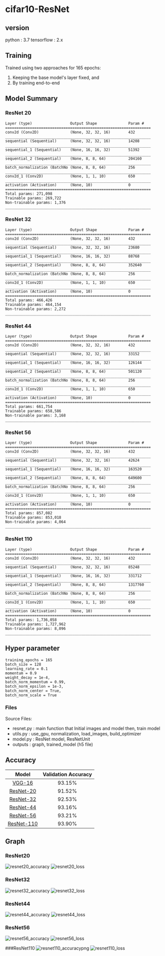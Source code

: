 # cifar10-ResNet

## version
python : 3.7
tensorflow : 2.x
## Training
Trained using two approaches for 165 epochs:
1. Keeping the base model's layer fixed, and
2. By training end-to-end

## Model Summary
### ResNet 20
  
    Layer (type)                 Output Shape              Param #
    =================================================================
    conv2d (Conv2D)              (None, 32, 32, 16)        432
    _________________________________________________________________
    sequential (Sequential)      (None, 32, 32, 16)        14208
    _________________________________________________________________
    sequential_1 (Sequential)    (None, 16, 16, 32)        51392
    _________________________________________________________________
    sequential_2 (Sequential)    (None, 8, 8, 64)          204160
    _________________________________________________________________
    batch_normalization (BatchNo (None, 8, 8, 64)          256
    _________________________________________________________________
    conv2d_1 (Conv2D)            (None, 1, 1, 10)          650
    _________________________________________________________________
    activation (Activation)      (None, 10)                0
    =================================================================
    Total params: 271,098
    Trainable params: 269,722
    Non-trainable params: 1,376
    _________________________________________________________________
### ResNet 32
    
    Layer (type)                 Output Shape              Param #
    =================================================================
    conv2d (Conv2D)              (None, 32, 32, 16)        432
    _________________________________________________________________
    sequential (Sequential)      (None, 32, 32, 16)        23680
    _________________________________________________________________
    sequential_1 (Sequential)    (None, 16, 16, 32)        88768
    _________________________________________________________________
    sequential_2 (Sequential)    (None, 8, 8, 64)          352640
    _________________________________________________________________
    batch_normalization (BatchNo (None, 8, 8, 64)          256
    _________________________________________________________________
    conv2d_1 (Conv2D)            (None, 1, 1, 10)          650
    _________________________________________________________________
    activation (Activation)      (None, 10)                0
    =================================================================
    Total params: 466,426
    Trainable params: 464,154
    Non-trainable params: 2,272
    _________________________________________________________________
### ResNet 44

    Layer (type)                 Output Shape              Param #
    =================================================================
    conv2d (Conv2D)              (None, 32, 32, 16)        432
    _________________________________________________________________
    sequential (Sequential)      (None, 32, 32, 16)        33152
    _________________________________________________________________
    sequential_1 (Sequential)    (None, 16, 16, 32)        126144
    _________________________________________________________________
    sequential_2 (Sequential)    (None, 8, 8, 64)          501120
    _________________________________________________________________
    batch_normalization (BatchNo (None, 8, 8, 64)          256
    _________________________________________________________________
    conv2d_1 (Conv2D)            (None, 1, 1, 10)          650
    _________________________________________________________________
    activation (Activation)      (None, 10)                0
    =================================================================
    Total params: 661,754
    Trainable params: 658,586
    Non-trainable params: 3,168
    _________________________________________________________________

 ### ResNet 56
 
    Layer (type)                 Output Shape              Param #
    =================================================================
    conv2d (Conv2D)              (None, 32, 32, 16)        432
    _________________________________________________________________
    sequential (Sequential)      (None, 32, 32, 16)        42624
    _________________________________________________________________
    sequential_1 (Sequential)    (None, 16, 16, 32)        163520
    _________________________________________________________________
    sequential_2 (Sequential)    (None, 8, 8, 64)          649600
    _________________________________________________________________
    batch_normalization (BatchNo (None, 8, 8, 64)          256
    _________________________________________________________________
    conv2d_1 (Conv2D)            (None, 1, 1, 10)          650
    _________________________________________________________________
    activation (Activation)      (None, 10)                0
    =================================================================
    Total params: 857,082
    Trainable params: 853,018
    Non-trainable params: 4,064
    _________________________________________________________________

### ResNet 110

    Layer (type)                 Output Shape              Param #
    =================================================================
    conv2d (Conv2D)              (None, 32, 32, 16)        432
    _________________________________________________________________
    sequential (Sequential)      (None, 32, 32, 16)        85248
    _________________________________________________________________
    sequential_1 (Sequential)    (None, 16, 16, 32)        331712
    _________________________________________________________________
    sequential_2 (Sequential)    (None, 8, 8, 64)          1317760
    _________________________________________________________________
    batch_normalization (BatchNo (None, 8, 8, 64)          256
    _________________________________________________________________
    conv2d_1 (Conv2D)            (None, 1, 1, 10)          650
    _________________________________________________________________
    activation (Activation)      (None, 10)                0
    =================================================================
    Total params: 1,736,058
    Trainable params: 1,727,962
    Non-trainable params: 8,096
    _________________________________________________________________


## Hyper parameter
    training_epochs = 165
    batch_size = 128
    learning_rate = 0.1
    momentum = 0.9
    weight_decay = 1e-4,
    batch_norm_momentum = 0.99,
    batch_norm_epsilon = 1e-3,
    batch_norm_center = True,
    batch_norm_scale = True



### Files
Source Files:

- resnet.py : main function that Initial images and model then, train model
- utils.py : use_gpu, normalization, load_images, build_optimizer    
- model.py : ResNet model, ResNetUnit
- outputs : graph, trained_model (h5 file)

## Accuracy
|Model|Validation Accuracy
|:------:|:---:|
|[VGG-16](https://github.com/SeHwanJoo/cifar10-vgg16)|93.15%|
|[ResNet-20](https://github.com/SeHwanJoo/cifar10-ResNet-tensorflow)|91.52%|
|[ResNet-32](https://github.com/SeHwanJoo/cifar10-ResNet-tensorflow)|92.53%|
|[ResNet-44](https://github.com/SeHwanJoo/cifar10-ResNet-tensorflow)|93.16%|
|[ResNet-56](https://github.com/SeHwanJoo/cifar10-ResNet-tensorflow)|93.21%|
|[ResNet-110](https://github.com/SeHwanJoo/cifar10-ResNet-tensorflow)|93.90%|

## Graph
### ResNet20
![resnet20_accuracy](https://user-images.githubusercontent.com/24911666/91011510-6456b480-e61f-11ea-995a-6937c358e9e3.png)
![resnet20_loss](https://user-images.githubusercontent.com/24911666/91011513-64ef4b00-e61f-11ea-9ab4-4249723ceb17.png)

### ResNet32
![resnet32_accuracy](https://user-images.githubusercontent.com/24911666/90999282-33678700-e601-11ea-9649-d8db5f198548.png)
![resnet32_loss](https://user-images.githubusercontent.com/24911666/90999285-3498b400-e601-11ea-9d19-1c2942264421.png)

### ResNet44
![resnet44_accuracy](https://user-images.githubusercontent.com/24911666/90999286-3498b400-e601-11ea-8b8d-86c915ae8f69.png)
![resnet44_loss](https://user-images.githubusercontent.com/24911666/90999287-35314a80-e601-11ea-8227-21318dc70bc1.png)

### ResNet56
![resnet56_accuracy](https://user-images.githubusercontent.com/24911666/90999289-35314a80-e601-11ea-8cee-5debd64a6cd5.png)
![resnet56_loss](https://user-images.githubusercontent.com/24911666/90999291-35c9e100-e601-11ea-8c3d-da1a5796c2c3.png)

###ResNet110
![resnet110_accuracypng](https://user-images.githubusercontent.com/24911666/90999293-35c9e100-e601-11ea-8734-bbbb26a7770b.png)
![resnet110_loss](https://user-images.githubusercontent.com/24911666/90999294-36627780-e601-11ea-9e04-048b285f94b7.png)
